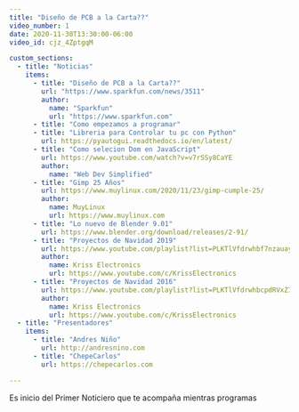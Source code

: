 ```yaml
---
title: "Diseño de PCB a la Carta??"
video_number: 1
date: 2020-11-30T13:30:00-06:00
video_id: cjz_4ZptgqM

custom_sections:
  - title: "Noticias"
    items:
      - title: "Diseño de PCB a la Carta??"
        url: "https://www.sparkfun.com/news/3511"
        author:
          name: "Sparkfun"
          url: "https://www.sparkfun.com"
      - title: "Como empezamos a programar"
      - title: "Libreria para Controlar tu pc con Python"
        url: https://pyautogui.readthedocs.io/en/latest/
      - title: "Como selecion Dom en JavaScript"
        url: https://www.youtube.com/watch?v=v7rSSy8CaYE
        author:
          name: "Web Dev Simplified"
      - title: "Gimp 25 Años"
        url: https://www.muylinux.com/2020/11/23/gimp-cumple-25/
        author:
          name: MuyLinux
          url: https://www.muylinux.com
      - title: "Lo nuevo de Blender 9.01"
        url: https://www.blender.org/download/releases/2-91/
      - title: "Proyectos de Navidad 2019"
        url: https://www.youtube.com/playlist?list=PLKTlVfdrwhbf7nzauay6J120q3kEWXFcl
        author:
          name: Kriss Electronics
          url: https://www.youtube.com/c/KrissElectronics
      - title: "Proyectos de Navidad 2016"
        url: https://www.youtube.com/playlist?list=PLKTlVfdrwhbcpdRVxZ7LXM8p4MMh8mfNA
        author:
          name: Kriss Electronics
          url: https://www.youtube.com/c/KrissElectronics
  - title: "Presentadores"
    items:
      - title: "Andres Niño"
        url: http://andresnino.com
      - title: "ChepeCarlos"
        url: https://chepecarlos.com

---
```


Es inicio del Primer Noticiero que te acompaña mientras programas
